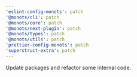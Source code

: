 ```yaml
---
'eslint-config-monots': patch
'@monots/cli': patch
'@monots/core': patch
'@monots/next-plugin': patch
'@monots/types': patch
'@monots/utils': patch
'prettier-config-monots': patch
'superstruct-extra': patch
---
```


Update packages and refactor some internal code.
